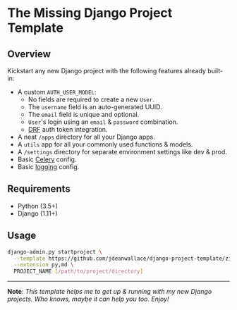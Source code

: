 <!-- {% if False %} -->

# The Missing Django Project Template

## Overview
Kickstart any new Django project with the following features already built-in:
- A custom `AUTH_USER_MODEL`:
  - No fields are required to create a new `User`.
  - The `username` field is an auto-generated UUID.
  - The `email` field is unique and optional.
  - `User`'s login using an `email` & `password` combination.
  - [DRF](https://www.django-rest-framework.org/) auth token integration.
- A neat `/apps` directory for all your Django apps.
- A `utils` app for all your commonly used functions & models.
- A `/settings` directory for separate environment settings like dev & prod.
- Basic [Celery](https://docs.celeryproject.org/en/latest/index.html) config.
- Basic [logging](https://docs.python.org/3/library/logging.html) config.

## Requirements
- Python (3.5+)
- Django (1.11+)

## Usage
```bash
django-admin.py startproject \
  --template https://github.com/jdeanwallace/django-project-template/zipball/master \
  --extension py,md \
  PROJECT_NAME [/path/to/project/directory]
```

---

**Note**: *This template helps me to get up & running with my new Django projects. Who knows, maybe it can help you too. Enjoy!*

<!-- {% endif %}Source: https://github.com/jdeanwallace/django-project-template -->

<!-- Start {{ "--"|add:">" }}

# {{ project_name|title }} Django Project
---

## Getting Started
```bash
mkvirtualenv {{ project_name }}
cd /path/to/project/directory
pip install -r requirements/dev.txt
./manage.py makemigrations
./manage.py migrate
./manage.py createsuperuser
...
./manage.py runserver
```

{{ "<!"|add:"--" }} End. -->

